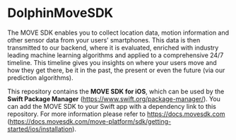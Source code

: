 # DolphinMoveSDK

The MOVE SDK enables you to collect location data, motion information and other sensor data from your users’ smartphones. This data is then transmitted to our backend, where it is evaluated, enriched with industry leading machine learning algorithms and applied to a comprehensive 24/7 timeline. 
This timeline gives you insights on where your users move and how they get there, be it in the past, the present or even the future (via our prediction algorithms).

This repository contains the **MOVE SDK for iOS**, which can be used by the **Swift Package Manager** (https://www.swift.org/package-manager/). You can add the MOVE SDK to your Swift app with a dependency link to this repository. For more information please refer to https://docs.movesdk.com (https://docs.movesdk.com/move-platform/sdk/getting-started/ios/installation).
